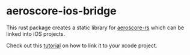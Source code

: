 # aeroscore-ios-bridge
This rust package creates a static library for [aeroscore-rs](https://github.com/Turbo87/aeroscore-rs) which can be linked into iOS projects. 

Check out this [tutorial](https://mozilla.github.io/firefox-browser-architecture/experiments/2017-09-06-rust-on-ios.html) on how to link it to your xcode project.

